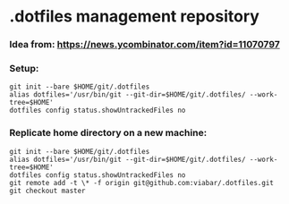 # .dotfiles management repository  
### Idea from: https://news.ycombinator.com/item?id=11070797  
### Setup:  
    git init --bare $HOME/git/.dotfiles  
    alias dotfiles='/usr/bin/git --git-dir=$HOME/git/.dotfiles/ --work-tree=$HOME'  
    dotfiles config status.showUntrackedFiles no  
### Replicate home directory on a new machine:  
    git init --bare $HOME/git/.dotfiles
    alias dotfiles='/usr/bin/git --git-dir=$HOME/git/.dotfiles/ --work-tree=$HOME'
    dotfiles config status.showUntrackedFiles no
    git remote add -t \* -f origin git@github.com:viabar/.dotfiles.git
    git checkout master
